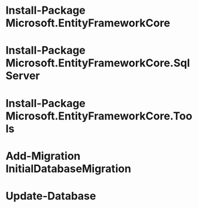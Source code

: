 # Install-Package Microsoft.EntityFrameworkCore
# Install-Package Microsoft.EntityFrameworkCore.SqlServer
# Install-Package Microsoft.EntityFrameworkCore.Tools

# Add-Migration InitialDatabaseMigration
# Update-Database

